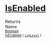 # [IsEnabled](./SimpleConsoleLogger-100664042.md)


Returns<img width=500/>Name
<br>
<sub>[Boolean](https://docs.microsoft.com/en-us/dotnet/api/System.Boolean)</sub><img width=500/><sub>[IsEnabled](./SimpleConsoleLogger-100664042.md) ( [`LogLevel`](https://docs.microsoft.com/en-us/dotnet/api/Microsoft.Extensions.Logging.LogLevel) )</sub><br>


